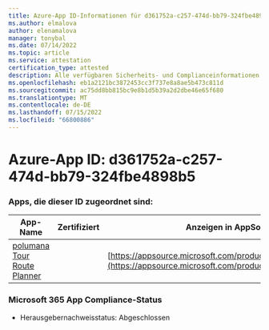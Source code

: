 ```yaml
---
title: Azure-App ID-Informationen für d361752a-c257-474d-bb79-324fbe4898b5
ms.author: elmalova
author: elenamalova
manager: tonybal
ms.date: 07/14/2022
ms.topic: article
ms.service: attestation
certification_type: attested
description: Alle verfügbaren Sicherheits- und Complianceinformationen für d361752a-c257-474d-bb79-324fbe4898b5.
ms.openlocfilehash: eb1a2121bc3872453cc3f737e8a8ae5b473c811d
ms.sourcegitcommit: ac75dd8bb815bc9e8b1d5b39a2d2dbe46e65f680
ms.translationtype: MT
ms.contentlocale: de-DE
ms.lasthandoff: 07/15/2022
ms.locfileid: "66800886"
---
```

# <a name="azure-app-id-d361752a-c257-474d-bb79-324fbe4898b5"></a>Azure-App ID: d361752a-c257-474d-bb79-324fbe4898b5


### <a name="apps-associated-with-this-id"></a>Apps, die dieser ID zugeordnet sind:
| **App-Name** | **Zertifiziert** | **Anzeigen in AppSource** |
|--------------|---------------|-----------------------|
| [polumana Tour Route Planner](../forward/WA200004331.md) |  | [https://appsource.microsoft.com/product/office/WA200004331](https://appsource.microsoft.com/product/office/WA200004331) |

### <a name="microsoft-365-app-compliance-status"></a>Microsoft 365 App Compliance-Status
- Herausgebernachweisstatus: Abgeschlossen
